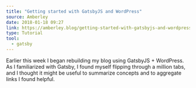 ```yaml
---
title: "Getting started with GatsbyJS and WordPress"
source: Amberley
date: 2018-01-18 09:27
link: https://amberley.blog/getting-started-with-gatsbyjs-and-wordpress/
type: Tutorial
tool:
  - gatsby
---
```

Earlier this week I began rebuilding my blog using GatsbyJS + WordPress. As I familiarized with Gatsby, I found myself flipping through a million tabs, and I thought it might be useful to summarize concepts and to aggregate links I found helpful.





